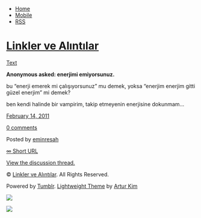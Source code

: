 -   [Home](/)
-   [Mobile](/mobile)
-   [RSS](http://eminresah.tumblr.com/rss)

[Linkler ve Alıntılar](/)
=========================

[Text](http://eminresah.tumblr.com/post/3280693185/enerjimi-emiyorsunuz)

**Anonymous asked: enerjimi emiyorsunuz.**

bu “enerji emerek mi çalışıyorsunuz” mu demek, yoksa “enerjim enerjim
gitti güzel enerjim” mi demek?

ben kendi halinde bir vampirim, takip etmeyenin enerjisine dokunmam…

[February 14,
2011](http://eminresah.tumblr.com/post/3280693185/enerjimi-emiyorsunuz)

[0
comments](http://eminresah.tumblr.com/post/3280693185/enerjimi-emiyorsunuz#disqus_thread)

Posted by [eminresah](http://eminresah.tumblr.com/)

[∞ Short URL](http://tmblr.co/ZWS1Oy33YsV1)

[View the discussion thread.](http://erblog.disqus.com/?url=ref)

© [Linkler ve Alıntılar](/). All Rights Reserved.

Powered by [Tumblr](http://tumblr.com). [Lightweight
Theme](http://www.tumblr.com/theme/10820) by [Artur
Kim](http://arturkim.com)

![](https://px.srvcs.tumblr.com/impixu?T=1434918868&J=eyJ0eXBlIjoidXJsIiwidXJsIjoiaHR0cDpcL1wvZW1pbnJlc2FoLnR1bWJsci5jb21cL3Bvc3RcLzMyODA2OTMxODVcL2VuZXJqaW1pLWVtaXlvcnN1bnV6IiwicmVxdHlwZSI6MCwicm91dGUiOiJcL3Bvc3RcLzppZFwvOnN1bW1hcnkiLCJub3NjcmlwdCI6MX0=&U=EAGKLPOECG&K=086013bac5584fbc5a60cab0848b0cfd6d5239d3a9087860ad456ff0525fc2f1&R=)

![](https://px.srvcs.tumblr.com/impixu?T=1434918868&J=eyJ0eXBlIjoicG9zdCIsInVybCI6Imh0dHA6XC9cL2VtaW5yZXNhaC50dW1ibHIuY29tXC9wb3N0XC8zMjgwNjkzMTg1XC9lbmVyamltaS1lbWl5b3JzdW51eiIsInJlcXR5cGUiOjAsInJvdXRlIjoiXC9wb3N0XC86aWRcLzpzdW1tYXJ5IiwicG9zdHMiOlt7InBvc3RpZCI6IjMyODA2OTMxODUiLCJibG9naWQiOiIzNjQ4MDI4Iiwic291cmNlIjozM31dLCJub3NjcmlwdCI6MX0=&U=PGEJAECICI&K=aedefda316e1768c4dcda13a194f576b0e4eea7c87ecb1208692c02087e183c0&R=)

